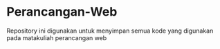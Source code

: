 # Perancangan-Web
Repository ini digunakan untuk menyimpan semua kode yang digunakan pada matakuliah perancangan web
